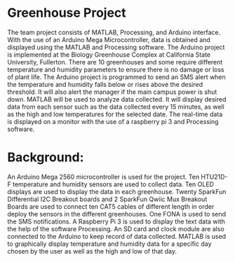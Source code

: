 # Greenhouse Project
The team project consists of MATLAB, Processing, and Arduino interface. With the use of an Arduino Mega Microcontroller, data is obtained and displayed using the MATLAB and Processing software. The Arduino project is implemented at the Biology Greenhouse Complex at California State University, Fullerton. There are 10 greenhouses and some require different temperature and humidity parameters to ensure there is no damage or loss of plant life. The Arduino project is programmed to send an SMS alert when the temperature and humidity falls below or rises above the desired threshold. It will also alert the manager if the main campus power is shut down. MATLAB will be used to analyze data collected. It will display desired data from each sensor such as the data collected every 15 minutes, as well as the high and low temperatures for the selected date. The real-time data is displayed on a monitor with the use of a raspberry pi 3 and Processing software.

# Background:
An Arduino Mega 2560 microcontroller is used for the project. Ten HTU21D-F
temperature and humidity sensors are used to collect data. Ten OLED displays are used to display the data in each greenhouse. Twenty SparkFun Differential I2C Breakout boards and 2 SparkFun Qwiic Mux Breakout Boards are used to connect ten CAT5 cables of different length in order deploy the sensors in the different greenhouses. One FONA is used to send the SMS notifications. A Raspberry Pi 3 is used to display the text data with the help of the software Processing. An SD card and clock module are also connected to the Arduino to keep record of data collected. MATLAB is used to graphically display temperature and humidity data for a specific day chosen by the user as well as the high and low of that day.

